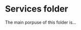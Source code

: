 <!--
 Copyright 2022 Gravwell, Inc. All rights reserved.
 Contact: <legal@gravwell.io>

 This software may be modified and distributed under the terms of the
 MIT license. See the LICENSE file for details.
 -->

# Services folder

The main porpuse of this folder is...
